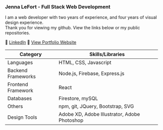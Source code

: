 ### Jenna LeFort - Full Stack Web Development

I am a web developer with two years of experience, and four years of visual design experience.  
Thank you for viewing my github. View the links below or my public repositories.

 :round_pushpin: [LinkedIn](https://www.linkedin.com/in/jennalefort/)
 :round_pushpin: [View Portfolio Website](https://www.jennalefort.com/)  


| Category | Skills/Libraries |
| --- | --- |
| Languages | HTML, CSS, Javascript |
| Backend Frameworks | Node.js, Firebase, Express.js |
| Frontend Framework | React |
| Databases | Firestore, mySQL |
| Others | npm, git, JQuery, Bootstrap, SVG |
| Design Tools | Adobe XD, Adobe Illustrator, Adobe Photoshop |


